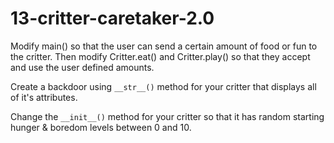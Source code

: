 # 13-critter-caretaker-2.0


Modify main() so that the user can send a certain amount of food or fun to the critter. Then modify Critter.eat() and Critter.play() so that they accept and use the user defined amounts.

Create a backdoor using `__str__()` method for your critter that displays all of it's attributes.

Change the `__init__()` method for your critter so that it has random starting hunger & boredom levels between 0 and 10.
